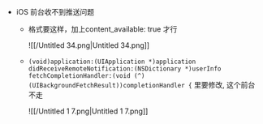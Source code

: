 - iOS 前台收不到推送问题
    - 格式要这样，加上content_available: true 才行
        
        ![[/Untitled 34.png|Untitled 34.png]]
        
    - `(void)application:(UIApplication *)application didReceiveRemoteNotification:(NSDictionary *)userInfo fetchCompletionHandler:(void (^)(UIBackgroundFetchResult))completionHandler {` 里要修改, 这个前台不走
        
        ![[/Untitled 1 7.png|Untitled 1 7.png]]